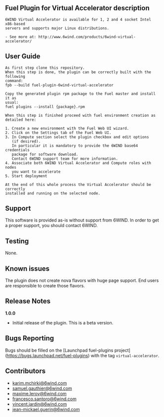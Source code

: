 Fuel Plugin for Virtual Accelerator description
------------------

    6WIND Virtual Accelerator is available for 1, 2 and 4 socket Intel x86-based
    servers and supports major Linux distributions.

	- See more at: http://www.6wind.com/products/6wind-virtual-accelerator/

User Guide
----------
    As first step clone this repository.
    When this step is done, the plugin can be correctly built with the following
    command:
    fpb --build fuel-plugin-6wind-virtual-accelerator

    Copy the generated plugin rpm package to the Fuel master and install it as
    usual:
    fuel plugins --install {package}.rpm

    When this step is finished proceed with fuel environment creation as
    detailed here:

    1. Create a new environment with the Fuel Web UI wizard.
    2. Click on the Settings tab of the Fuel Web UI.
    3. In Compute section select the plugin checkbox and edit options
       (if desired).
       In particular it is mandatory to provide the 6WIND base64 credentials
       package for software download.
       Contact 6WIND support team for more information.
    4. Associate both 6WIND Virtual Accelerator and Compute roles with nodes
       you want to accelerate
    5. Start deployment

    At the end of this whole process the Virtual Accelerator should be correctly
    installed and running on the selected node.

Support
-------

This software is provided as-is without support from 6WIND. In order to
get a proper support, you should contact 6WIND.

Testing
-------

None.

Known issues
------------

The plugin does not create nova flavors with huge page support. End users are
responsible to create those flavors.

Release Notes
-------------

**1.0.0**

* Initial release of the plugin. This is a beta version.


Bugs Reporting
--------------

Bugs should be filled on the [Launchpad fuel-plugins project]
(https://bugs.launchpad.net/fuel-plugins) with the tag `virtual-accelerator`.

Contributors
------------

* karim.mchirki@6wind.com
* samuel.gauthier@6wind.com
* maxime.leroy@6wind.com
* francesco.santoro@6wind.com
* vincent.jardin@6wind.com
* jean-mickael.guerin@6wind.com
